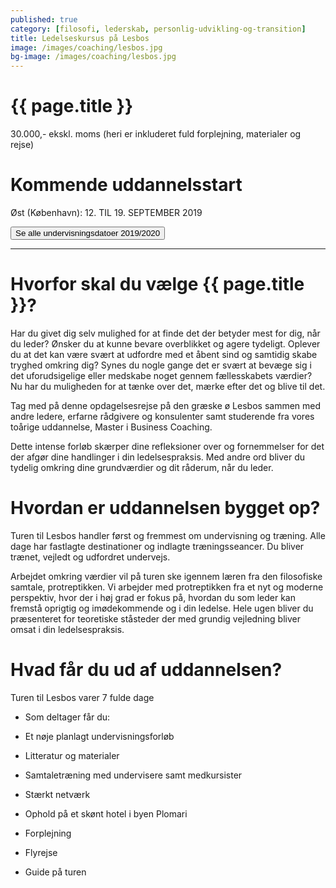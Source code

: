 ```yaml
---
published: true
category: [filosofi, lederskab, personlig-udvikling-og-transition]
title: Ledelseskursus på Lesbos
image: /images/coaching/lesbos.jpg
bg-image: /images/coaching/lesbos.jpg
---
```


# {{ page.title }}

30.000,- ekskl. moms (heri er inkluderet fuld forplejning, materialer og rejse) 

# Kommende uddannelsstart

Øst (København): 12. TIL 19. SEPTEMBER 2019 

<a href="#"><button class="dates">Se alle undervisningsdatoer 2019/2020</button></a>

<hr>

# Hvorfor skal du vælge {{ page.title }}?

Har du givet dig selv mulighed for at finde det der betyder mest for dig, når du leder? Ønsker du at kunne bevare overblikket og agere tydeligt. Oplever du at det kan være svært at udfordre med et åbent sind og samtidig skabe tryghed omkring dig? Synes du nogle gange det er svært at bevæge sig i det uforudsigelige eller medskabe noget gennem fællesskabets værdier? Nu har du muligheden for at tænke over det, mærke efter det og blive til det. 
 
Tag med på denne opdagelsesrejse på den græske ø Lesbos sammen med andre ledere, erfarne rådgivere og konsulenter samt studerende fra vores toårige uddannelse, Master i Business Coaching. 

Dette intense forløb skærper dine refleksioner over og fornemmelser for det der afgør dine handlinger i din ledelsespraksis. Med andre ord bliver du tydelig omkring dine grundværdier og dit råderum, når du leder. 

# Hvordan er uddannelsen bygget op?

Turen til Lesbos handler først og fremmest om undervisning og træning. Alle dage har fastlagte destinationer og indlagte træningsseancer.  Du bliver trænet, vejledt og udfordret undervejs. 

Arbejdet omkring værdier vil på turen ske igennem læren fra den filosofiske samtale, protreptikken. Vi arbejder med protreptikken fra et nyt og moderne perspektiv, hvor der i høj grad er fokus på, hvordan du som leder kan fremstå oprigtig og imødekommende og i din ledelse. Hele ugen bliver du præsenteret for teoretiske ståsteder der med grundig vejledning bliver omsat i din ledelsespraksis. 

# Hvad får du ud af uddannelsen?

Turen til Lesbos varer 7 fulde dage 

- Som deltager får du: 

- Et nøje planlagt undervisningsforløb 

- Litteratur og materialer 

- Samtaletræning med undervisere samt medkursister 

- Stærkt netværk 

- Ophold på et skønt hotel i byen Plomari 

- Forplejning 

- Flyrejse 

- Guide på turen 